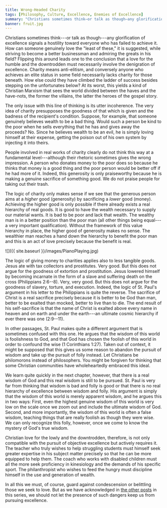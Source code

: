 ```yaml
---
title: Wrong-Headed Charity
tags: [Philosophy, Culture, Excellence, Enemies of Excellence]
summary: "Christians sometimes think—or talk as though—any glorification of excellence signals a hostility toward everyone who has failed to achieve it, that genuine love for the least of these requires the denigration of excellence.  The only issue with this line of thinking is its utter incoherence.  The very idea of charity presupposes the goodness of that which is given and the badness of the recipient's condition."
banner: fruit.jpg
---
```


Christians sometimes think---or talk as though---any glorification of excellence signals a hostility toward everyone who has failed to achieve it.  How can someone genuinely love the "least of these," it is suggested, while striving to become a better businessman and admiring the greats in his field?   Flipping this around leads one to the conclusion that a love for the humble and the downtrodden must necessarily involve the denigration of excellence.  Charity means anti-elitism, and conversely anyone who achieves an elite status in some field necessarily lacks charity for those beneath.  How else could they have climbed the ladder of success besides stepping on the unfortunates below?  At its worst, this yields a kind of Christian Marxism that sees the world divided between the haves and the have-nots, the former the villains, the latter the heroes of the gospel story.

The only issue with this line of thinking is its utter incoherence.  The very idea of charity presupposes the goodness of that which is given and the badness of the recipient's condition.  Suppose, for example, that someone genuinely believes wealth to be a bad thing.  Would such a person be kind to the poor when he sells everything that he has and gives away the proceeds?  No.  Since he believes wealth to be an evil, he is simply loving himself at their expense, getting the poison out of his own system by injecting it into theirs.<!--more-->

People involved in real works of charity clearly do not think this way at a fundamental level---although their rhetoric sometimes gives the wrong impression.  A person who donates money to the poor does so because he thinks that money is a good thing and the poor person would be better off if he had more of it.  Indeed, this generosity is only praiseworthy because he is making a genuine sacrifice of something good.  We do not praise people for taking out their trash.

The logic of charity only makes sense if we see that the generous person aims at a *higher* good (generosity) by sacrificing a *lower* good (money).  Achieving the higher good is only possible if there already exists a real hierarchy of real goods.  It is good to have the wealth necessary to supply our material wants.  It is bad to be poor and lack that wealth.  The wealthy man is in a better position than the poor man (all other things being equal---a very important qualification).  Without the framework of this value hierarchy in place, the higher good of generosity makes no sense.  The wealthier man reaches a hand down the hierarchy to benefit the poor man and this is an act of love precisely because the benefit is real.

![]({{ site.baseurl }}/images/PianoPlaying.jpg)

The logic of giving money to charities applies also to less tangible goods.  Jesus ate with tax collectors and prostitutes.  Very good.  But this does not argue for the goodness of extortion and prostitution.  Jesus lowered himself by becoming incarnate in the form of a slave and suffering death on the cross (Philippians 2:6--8).  Very, very good.  But this does not argue for the goodness of slavery, torture, and execution.  Indeed, the logic of St. Paul's argument in his letter to the Philippians is quite the reverse.  The sacrifice of Christ is a real sacrifice precisely because it is better to be God than man, better to be exalted than mocked, better to live than to die.  The end result of his self-sacrifice is that the name of Christ is exalted above every name in heaven and on earth and under the earth---an ultimate cosmic hierarchy if ever there was one (2:9--11).

In other passages, St. Paul makes quite a different argument that is sometimes confused with this one.  He argues that the wisdom of this world is foolishness to God, and that God has chosen the foolish of this world in order to confound the wise (1 Corinthians 1:27).  Taken out of context, it might be supposed that this gives us some reason to abandon the pursuit of wisdom and take up the pursuit of folly instead.  Let Christians be philomorons instead of philosophers.  You might be forgiven for thinking that some Christian communities have wholeheartedly embraced this ideal.

We learn quite quickly in the next chapter, however, that there is a real wisdom of God and this real wisdom is still to be pursued.  St. Paul is very far from thinking that wisdom is bad and folly is good or that there is no real hierarchy of excellence between wisdom and folly.  His argument is simply that the wisdom of this world is merely apparent wisdom, and he argues this in two ways: First, even the highest genuine wisdom of this world is very low on the scale once we zoom out and include the ultimate wisdom of God.  Second, and more importantly, the wisdom of this world is often a false wisdom, teaching things that are really foolish as though they were wise.  We can only recognize this folly, however, once we come to know the mystery of God's true wisdom.

Christian love for the lowly and the downtrodden, therefore, is not only compatible with the pursuit of objective excellence but actively requires it.  The teacher who truly wishes to help struggling students must himself seek greater expertise in his subject matter precisely so that he can be more equipped to help them.  The coach who works with disabled children must all the more seek proficiency in kinesiology and the demands of his specific sport.  The philanthropist who wishes to feed the hungry must discipline himself in the use and generation of wealth.

In all this we must, of course, guard against condescension or belittling those we seek to love.  But as we have acknowledged in [the other posts](https://www.dtsheffler.com/tags/Enemies%20of%20Excellence/) in this series, we should not let the presence of such dangers keep us from pursuing excellence.